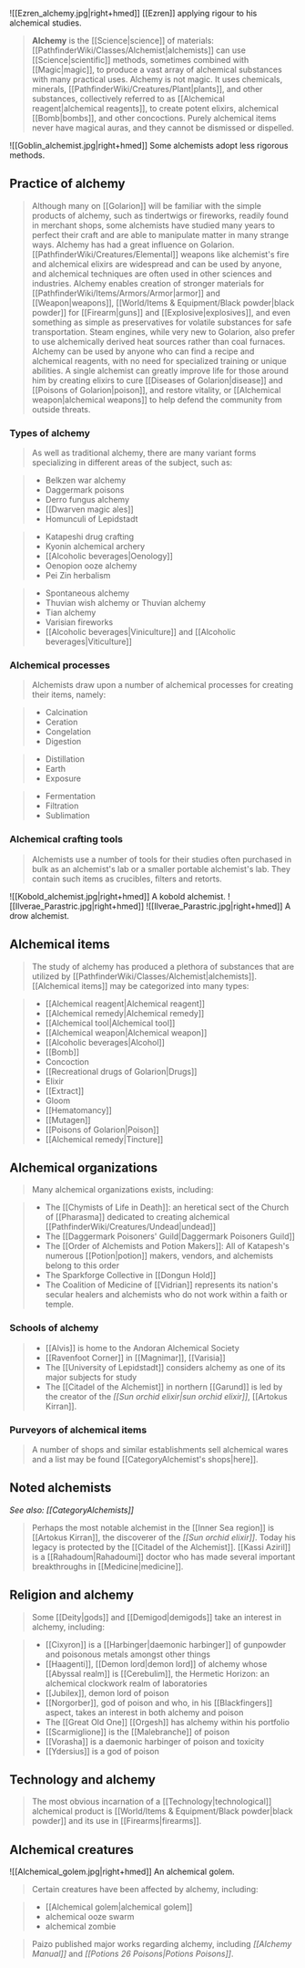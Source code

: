 ![[Ezren_alchemy.jpg|right+hmed]] 
 [[Ezren]] applying rigour to his alchemical studies.
> **Alchemy** is the [[Science|science]] of materials: [[PathfinderWiki/Classes/Alchemist|alchemists]] can use [[Science|scientific]] methods, sometimes combined with [[Magic|magic]], to produce a vast array of alchemical substances with many practical uses.
> Alchemy is not magic. It uses chemicals, minerals, [[PathfinderWiki/Creatures/Plant|plants]], and other substances, collectively referred to as [[Alchemical reagent|alchemical reagents]], to create potent elixirs, alchemical [[Bomb|bombs]], and other concoctions. Purely alchemical items never have magical auras, and they cannot be dismissed or dispelled.

![[Goblin_alchemist.jpg|right+hmed]] 
 Some alchemists adopt less rigorous methods.


## Practice of alchemy

> Although many on [[Golarion]] will be familiar with the simple products of alchemy, such as tindertwigs or fireworks, readily found in merchant shops, some alchemists have studied many years to perfect their craft and are able to manipulate matter in many strange ways.
> Alchemy has had a great influence on Golarion. [[PathfinderWiki/Creatures/Elemental]] weapons like alchemist's fire and alchemical elixirs are widespread and can be used by anyone, and alchemical techniques are often used in other sciences and industries. Alchemy enables creation of stronger materials for [[PathfinderWiki/Items/Armors/Armor|armor]] and [[Weapon|weapons]], [[World/Items & Equipment/Black powder|black powder]] for [[Firearm|guns]] and [[Explosive|explosives]], and even something as simple as preservatives for volatile substances for safe transportation. Steam engines, while very new to Golarion, also prefer to use alchemically derived heat sources rather than coal furnaces.
> Alchemy can be used by anyone who can find a recipe and alchemical reagents, with no need for specialized training or unique abilities. A single alchemist can greatly improve life for those around him by creating elixirs to cure [[Diseases of Golarion|disease]] and [[Poisons of Golarion|poison]], and restore vitality, or [[Alchemical weapon|alchemical weapons]] to help defend the community from outside threats.


### Types of alchemy

> As well as traditional alchemy, there are many variant forms specializing in different areas of the subject, such as:















> - Belkzen war alchemy
> - Daggermark poisons
> - Derro fungus alchemy
> - [[Dwarven magic ales]]
> - Homunculi of Lepidstadt


> - Katapeshi drug crafting
> - Kyonin alchemical archery
> - [[Alcoholic beverages|Oenology]]
> - Oenopion ooze alchemy
> - Pei Zin herbalism


> - Spontaneous alchemy
> - Thuvian wish alchemy or Thuvian alchemy
> - Tian alchemy
> - Varisian fireworks
> - [[Alcoholic beverages|Viniculture]] and [[Alcoholic beverages|Viticulture]]






### Alchemical processes

> Alchemists draw upon a number of alchemical processes for creating their items, namely:















> - Calcination
> - Ceration
> - Congelation
> - Digestion


> - Distillation
> - Earth
> - Exposure


> - Fermentation
> - Filtration
> - Sublimation






### Alchemical crafting tools

> Alchemists use a number of tools for their studies often purchased in bulk as an alchemist's lab or a smaller portable alchemist's lab. They contain such items as crucibles, filters and retorts.

![[Kobold_alchemist.jpg|right+hmed]] 
 A kobold alchemist.
![[Ilverae_Parastric.jpg|right+hmed]] 
 ![[Ilverae_Parastric.jpg|right+hmed]] 
A drow alchemist.

## Alchemical items

> The study of alchemy has produced a plethora of substances that are utilized by [[PathfinderWiki/Classes/Alchemist|alchemists]]. [[Alchemical items]] may be categorized into many types:

> - [[Alchemical reagent|Alchemical reagent]]
> - [[Alchemical remedy|Alchemical remedy]]
> - [[Alchemical tool|Alchemical tool]]
> - [[Alchemical weapon|Alchemical weapon]]
> - [[Alcoholic beverages|Alcohol]]
> - [[Bomb]]
> - Concoction
> - [[Recreational drugs of Golarion|Drugs]]
> - Elixir
> - [[Extract]]
> - Gloom
> - [[Hematomancy]]
> - [[Mutagen]]
> - [[Poisons of Golarion|Poison]]
> - [[Alchemical remedy|Tincture]]

## Alchemical organizations

> Many alchemical organizations exists, including:

> - The [[Chymists of Life in Death]]: an heretical sect of the Church of [[Pharasma]] dedicated to creating alchemical [[PathfinderWiki/Creatures/Undead|undead]]
> - The [[Daggermark Poisoners' Guild|Daggermark Poisoners Guild]]
> - The [[Order of Alchemists and Potion Makers]]: All of Katapesh's numerous [[Potion|potion]] makers, vendors, and alchemists belong to this order
> - The Sparkforge Collective in [[Dongun Hold]]
> - The Coalition of Medicine of [[Vidrian]] represents its nation's secular healers and alchemists who do not work within a faith or temple.

### Schools of alchemy

> - [[Alvis]] is home to the Andoran Alchemical Society
> - [[Ravenfoot Corner]] in [[Magnimar]], [[Varisia]]
> - The [[University of Lepidstadt]] considers alchemy as one of its major subjects for study
> - The [[Citadel of the Alchemist]] in northern [[Garund]] is led by the creator of the *[[Sun orchid elixir|sun orchid elixir]]*, [[Artokus Kirran]].

### Purveyors of alchemical items

> A number of shops and similar establishments sell alchemical wares and a list may be found [[CategoryAlchemist's shops|here]].


## Noted alchemists

*See also: [[CategoryAlchemists]]*
> Perhaps the most notable alchemist in the [[Inner Sea region]] is [[Artokus Kirran]], the discoverer of the *[[Sun orchid elixir]]*. Today his legacy is protected by the [[Citadel of the Alchemist]].
> [[Kassi Aziril]] is a [[Rahadoum|Rahadoumi]] doctor who has made several important breakthroughs in [[Medicine|medicine]].


## Religion and alchemy

> Some [[Deity|gods]] and [[Demigod|demigods]] take an interest in alchemy, including:

> - [[Cixyron]] is a [[Harbinger|daemonic harbinger]] of gunpowder and poisonous metals amongst other things
> - [[Haagenti]], [[Demon lord|demon lord]] of alchemy whose [[Abyssal realm]] is [[Cerebulim]], the Hermetic Horizon: an alchemical clockwork realm of laboratories
> - [[Jubilex]], demon lord of poison
> - [[Norgorber]], god of poison and who, in his [[Blackfingers]] aspect, takes an interest in both alchemy and poison
> - The [[Great Old One]] [[Orgesh]] has alchemy within his portfolio
> - [[Scarmiglione]] is the [[Malebranche]] of poison
> - [[Vorasha]] is a daemonic harbinger of poison and toxicity
> - [[Ydersius]] is a god of poison

## Technology and alchemy

> The most obvious incarnation of a [[Technology|technological]] alchemical product is [[World/Items & Equipment/Black powder|black powder]] and its use in [[Firearms|firearms]]. 


## Alchemical creatures

![[Alchemical_golem.jpg|right+hmed]] 
 An alchemical golem.
> Certain creatures have been affected by alchemy, including:

> - [[Alchemical golem|alchemical golem]]
> - alchemical ooze swarm
> - alchemical zombie

> Paizo published major works regarding alchemy, including *[[Alchemy Manual]]* and *[[Potions 26 Poisons|Potions  Poisons]]*.








